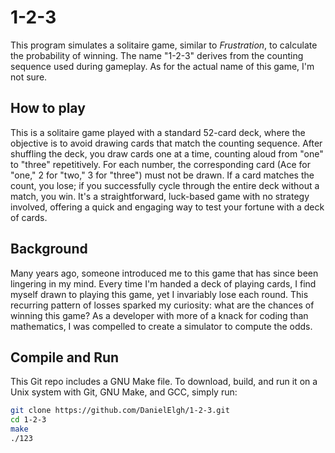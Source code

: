 # 1-2-3

This program simulates a solitaire game, similar to _Frustration_, to calculate the probability of winning. The name "1-2-3" derives from the counting sequence used during gameplay. As for the actual name of this game, I'm not sure.

## How to play

This is a solitaire game played with a standard 52-card deck, where the objective is to avoid drawing cards that match the counting sequence. After shuffling the deck, you draw cards one at a time, counting aloud from "one" to "three" repetitively. For each number, the corresponding card (Ace for "one," 2 for "two," 3 for "three") must not be drawn. If a card matches the count, you lose; if you successfully cycle through the entire deck without a match, you win. It's a straightforward, luck-based game with no strategy involved, offering a quick and engaging way to test your fortune with a deck of cards.

## Background

Many years ago, someone introduced me to this game that has since been lingering in my mind. Every time I'm handed a deck of playing cards, I find myself drawn to playing this game, yet I invariably lose each round. This recurring pattern of losses sparked my curiosity: what are the chances of winning this game? As a developer with more of a knack for coding than mathematics, I was compelled to create a simulator to compute the odds.

## Compile and Run

This Git repo includes a GNU Make file. To download, build, and run it on a Unix system with Git, GNU Make, and GCC, simply run:
```bash
git clone https://github.com/DanielElgh/1-2-3.git
cd 1-2-3
make
./123
```
